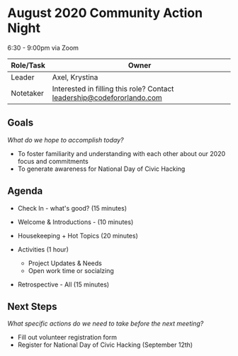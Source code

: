 # August 2020 Community Action Night
6:30 - 9:00pm via Zoom

| Role/Task | Owner |
| --- | --- |
| Leader | Axel, Krystina |
| Notetaker | Interested in filling this role? Contact leadership@codefororlando.com |


## Goals
*What do we hope to accomplish today?*

* To foster familiarity and understanding with each other about our 2020 focus and commitments
* To generate awareness for National Day of Civic Hacking

## Agenda

* Check In - what's good? (15 minutes)

* Welcome & Introductions - (10 minutes)

* Housekeeping + Hot Topics (20 minutes)
    
* Activities (1 hour)
  * Project Updates & Needs
  * Open work time or socialzing
  
* Retrospective - All (15 minutes)

## Next Steps
*What specific actions do we need to take before the next meeting?*

* Fill out volunteer registration form
* Register for National Day of Civic Hacking (September 12th) 
